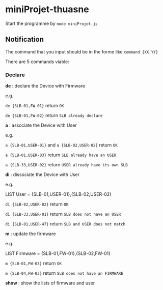 # miniProjet-thuasne
Start the programme by `node miniProjet.js`

## Notification
The command that you input should be in the forme like ```command {XX,YY}```

There are 5 commands viable:

### Declare

**de** : declare the Device with Firmware

e.g.

`de {SLB-01,FW-01}` return `OK`

`de {SLB-01,FW-02}` return `SLB already declare`


**a** : associate the Device with User

e.g.

`a {SLB-01,USER-01}` and  `a {SLB-02,USER-02}` return `OK`

`a {SLB-01,USER-03}` return `SLB already have an USER`

`a {SLB-33,USER-02}` return `USER already have its own SLB`

**di** : dissociate the Device with User

e.g.

LIST User = {SLB-01,USER-01},{SLB-02,USER-02}

`di {SLB-02,USER-02}` return `OK`

`di {SLB-33,USER-01}` return `SLB does not have an USER`

`di {SLB-01,USER-47}` return `SLB and USER does not match`

**m** : update the firmware

e.g. 

LIST Firmware = {SLB-01,FW-01},{SLB-02,FW-01}

`m {SLB-01,FW-03}` return `OK`

`m {SLB-04,FW-03}` return `SLB does not have an FIRMWARE`

**show** : show the lists of firmware and user

